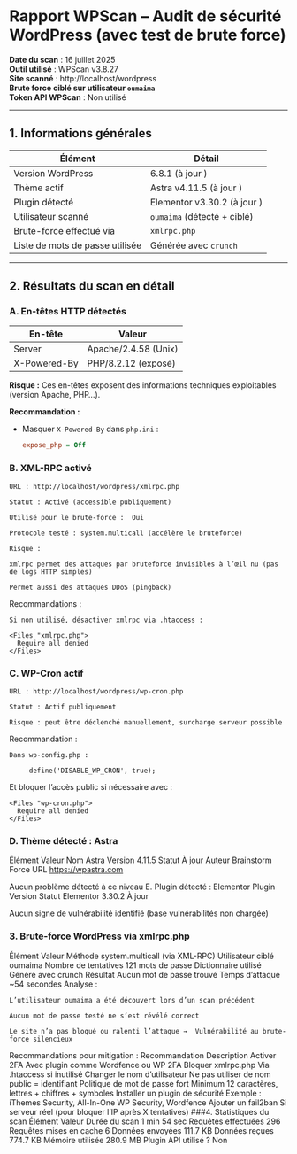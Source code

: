 #  Rapport WPScan – Audit de sécurité WordPress (avec test de brute force)

 **Date du scan** : 16 juillet 2025  
 **Outil utilisé** : WPScan v3.8.27  
**Site scanné** : http://localhost/wordpress  
 **Brute force ciblé sur utilisateur `oumaima`**  
 **Token API WPScan** :  Non utilisé

---

##  1. Informations générales

| Élément                        | Détail |
|-------------------------------|--------|
| Version WordPress             | 6.8.1 (à jour ) |
| Thème actif                   | Astra v4.11.5 (à jour ) |
| Plugin détecté                | Elementor v3.30.2 (à jour ) |
| Utilisateur scanné            | `oumaima` (détecté + ciblé) |
| Brute-force effectué via      | `xmlrpc.php` |
| Liste de mots de passe utilisée | Générée avec `crunch` |

---

##  2. Résultats du scan en détail

###  A. En-têtes HTTP détectés

| En-tête         | Valeur |
|-----------------|--------|
| Server          | Apache/2.4.58 (Unix) |
| X-Powered-By    | PHP/8.2.12 (exposé) |

**Risque :** Ces en-têtes exposent des informations techniques exploitables (version Apache, PHP…).

**Recommandation :**
- Masquer `X-Powered-By` dans `php.ini` :
  ```ini
  expose_php = Off
### B. XML-RPC activé

    URL : http://localhost/wordpress/xmlrpc.php

    Statut : Activé (accessible publiquement)

    Utilisé pour le brute-force :  Oui

    Protocole testé : system.multicall (accélère le bruteforce)

    Risque :

    xmlrpc permet des attaques par bruteforce invisibles à l’œil nu (pas de logs HTTP simples)

    Permet aussi des attaques DDoS (pingback)

Recommandations :

    Si non utilisé, désactiver xmlrpc via .htaccess :

    <Files "xmlrpc.php">
      Require all denied
    </Files>

### C. WP-Cron actif

    URL : http://localhost/wordpress/wp-cron.php

    Statut : Actif publiquement

    Risque : peut être déclenché manuellement, surcharge serveur possible

Recommandation :

    Dans wp-config.php :

         define('DISABLE_WP_CRON', true);

   Et bloquer l’accès public si nécessaire avec :

    <Files "wp-cron.php">
      Require all denied
    </Files>

### D. Thème détecté : Astra
Élément	Valeur
Nom	Astra
Version	4.11.5
Statut	 À jour
Auteur	Brainstorm Force
URL	https://wpastra.com

Aucun problème détecté à ce niveau
 E. Plugin détecté : Elementor
Plugin	Version	Statut
Elementor	3.30.2	 À jour

  Aucun signe de vulnérabilité identifié (base vulnérabilités non chargée)

### 3. Brute-force WordPress via xmlrpc.php
Élément	                Valeur
Méthode	                system.multicall (via XML-RPC)
Utilisateur ciblé	oumaima
Nombre de tentatives	121 mots de passe
Dictionnaire utilisé	Généré avec crunch
Résultat	         Aucun mot de passe trouvé
Temps d’attaque	~54 secondes
 Analyse :

    L’utilisateur oumaima a été découvert lors d’un scan précédent

    Aucun mot de passe testé ne s’est révélé correct

    Le site n’a pas bloqué ou ralenti l’attaque →  Vulnérabilité au brute-force silencieux

 Recommandations pour mitigation :
  Recommandation	                           Description
 Activer 2FA	                           Avec plugin comme Wordfence ou WP 2FA
 Bloquer xmlrpc.php	                   Via .htaccess si inutilisé
 Changer le nom d’utilisateur	   Ne pas utiliser de nom public = identifiant
 Politique de mot de passe fort	   Minimum 12 caractères, lettres + chiffres + symboles
 Installer un plugin de sécurité	   Exemple : iThemes Security, All-In-One WP Security, Wordfence
 Ajouter un fail2ban	                    Si serveur réel (pour bloquer l’IP après X tentatives)
###4. Statistiques du scan
Élément	                    Valeur
Durée du scan	            1 min 54 sec
Requêtes effectuées	     296
Requêtes mises en cache	      6
Données envoyées	     111.7 KB
Données reçues	             774.7 KB
Mémoire utilisée	     280.9 MB
Plugin API utilisé ?	     Non
